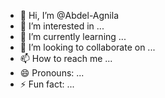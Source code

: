 - 👋 Hi, I’m @Abdel-Agnila
- 👀 I’m interested in ...
- 🌱 I’m currently learning ...
- 💞️ I’m looking to collaborate on ...
- 📫 How to reach me ...
- 😄 Pronouns: ...
- ⚡ Fun fact: ...

<!---
Abdel-Agnila/Abdel-Agnila is a ✨ special ✨ repository because its `README.md` (this file) appears on your GitHub profile.
You can click the Preview link to take a look at your changes.
--->
